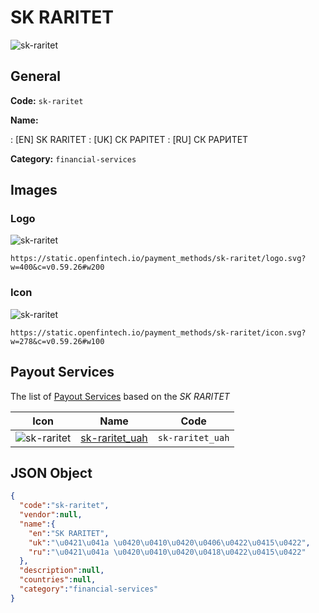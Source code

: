 
# SK RARITET 
![sk-raritet](https://static.openfintech.io/payment_methods/sk-raritet/logo.svg?w=400&c=v0.59.26#w200)  

## General 
**Code:** `sk-raritet` 
 
**Name:** 
 
:	[EN] SK RARITET 
:	[UK] СК РАРІТЕТ 
:	[RU] СК РАРИТЕТ 
 
**Category:** `financial-services` 
 

## Images 

### Logo 
![sk-raritet](https://static.openfintech.io/payment_methods/sk-raritet/logo.svg?w=400&c=v0.59.26#w200)  

```
https://static.openfintech.io/payment_methods/sk-raritet/logo.svg?w=400&c=v0.59.26#w200
```  

### Icon 
![sk-raritet](https://static.openfintech.io/payment_methods/sk-raritet/icon.svg?w=278&c=v0.59.26#w100)  

```
https://static.openfintech.io/payment_methods/sk-raritet/icon.svg?w=278&c=v0.59.26#w100
```  

## Payout Services 
 
The list of [Payout Services](/payout-services/) based on the _SK RARITET_ 

|Icon|Name|Code| 
|:---:|:---:|:---:| 
|![sk-raritet](https://static.openfintech.io/payout_methods/sk-raritet/icon.svg?w=278&c=v0.59.26#w40) |[sk-raritet_uah](/payout-services/sk-raritet_uah/)|`sk-raritet_uah`| 
 

## JSON Object 

```json
{
  "code":"sk-raritet",
  "vendor":null,
  "name":{
    "en":"SK RARITET",
    "uk":"\u0421\u041a \u0420\u0410\u0420\u0406\u0422\u0415\u0422",
    "ru":"\u0421\u041a \u0420\u0410\u0420\u0418\u0422\u0415\u0422"
  },
  "description":null,
  "countries":null,
  "category":"financial-services"
}
```  
